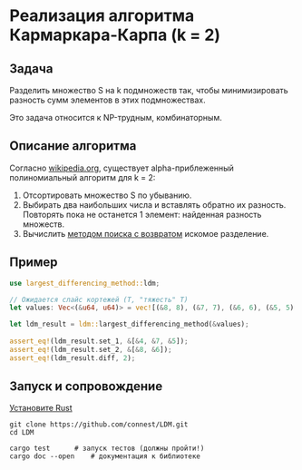 # Реализация алгоритма Кармаркара-Карпа (k = 2)

## Задача

Разделить множество S на k подмножеств так, чтобы минимизировать разность сумм элементов в этих подмножествах.

Это задача относится к NP-трудным, комбинаторным.

## Описание алгоритма

Согласно [wikipedia.org](https://en.wikipedia.org/wiki/Largest_differencing_method), существует alpha-приблеженный полиномиальный алгоритм для k = 2:

1. Отсортировать множество S по убыванию.
2. Выбирать два наибольших числа и вставлять обратно их разность. Повторять пока не останется 1 элемент: найденная разность множеств.
3. Вычислить [методом поиска с возвратом](https://ru.wikipedia.org/wiki/Поиск_с_возвратом) искомое разделение.

## Пример

```rust
use largest_differencing_method::ldm;

// Ожидается слайс кортежей (T, "тяжесть" T)
let values: Vec<(&u64, u64)> = vec![(&8, 8), (&7, 7), (&6, 6), (&5, 5), (&4, 4)];

let ldm_result = ldm::largest_differencing_method(&values);
    
assert_eq!(ldm_result.set_1, &[&4, &7, &5]);
assert_eq!(ldm_result.set_2, &[&8, &6]);
assert_eq!(ldm_result.diff, 2);
```


## Запуск и сопровождение

[Установите Rust](https://www.rust-lang.org/ru/tools/install)

```
git clone https://github.com/connest/LDM.git
cd LDM

cargo test 		# запуск тестов (должны пройти!)
cargo doc --open 	# документация к библиотеке
```